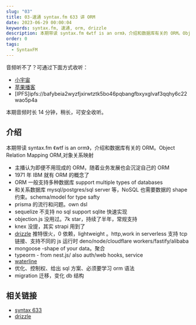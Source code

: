```yaml
---
slug: "03"
title: 03-速通 syntax.fm 633 讲 ORM
date: 2023-06-29 00:00:04
keywords: syntax.fm, 速通, orm, drizzle
description: 本期带读 syntax.fm 《wtf is an orm》，介绍和数据库有关的 ORM。Object Relation Mapping ORM,对象关系映射
order: 0
tags:
  - SyntaxFM
---
```


音频听不了？可通过下面方式收听：

- [小宇宙](https://www.xiaoyuzhoufm.com/episode/649c5f51fb908e66d5a3c85d)
- [苹果播客](https://podcasts.apple.com/cn/podcast/%E5%92%BF%E5%91%80-%E8%83%BD%E8%B7%91%E5%B0%B1%E8%A1%8C/id1695704262?i=1000619244465)
- [IPFS]ipfs://bafybeia2wyzfjxirwtztk5bo46pqbangfbxyxglvaf3qqhy6c22wao5p4a

本期音频时长 14 分钟，稍长，可安全收听。

## 介绍

本期带读 syntax.fm 《wtf is an orm》，介绍和数据库有关的 ORM。Object Relation Mapping ORM,对象关系映射

- 主播认为即便不用现成的 ORM，随着业务发展也会沉淀自己的 ORM
- 1971 年 IBM 就有 ORM 的概念了
- ORM 一般支持多种数据库 support multiple types of databases
- 和关系数据库 mysql/postgres/sql server 等，NoSQL 也需要数据的 shape 约束。schema/model for type safty
- prisma 的流行和问题。own dsl
- sequelize 不支持 no sql support sqlite 快速实现
- objection.js 没用过。7k star，持续了半年，常规支持
- knex 没提，其实 strapi 用到了
- [drizzle](https://orm.drizzle.team/) 推特很火，0 依赖，lightweight 。http,work in serverless 支持 tcp 链接、支持不同的 js 运行时 deno/node/cloudflare workers/fastify/alibaba
- mongoose -shape of your data。聚合
- typeorm - from nest.js/ also auth/web hooks, service
- [waterline](https://sailsjs.com/documentation/reference/waterline-orm)
- 优化、控制权、给出 sql 方案、必须要学习 orm 语法
- migration 迁移，变化 db 结构

## 相关链接

- [syntax 633](https://syntax.fm/show/633/wtf-is-an-orm)
- [drizzle](https://orm.drizzle.team/)
